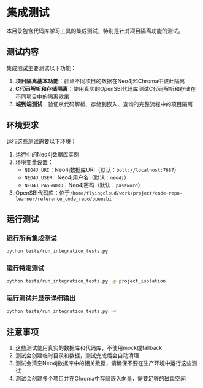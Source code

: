 # 集成测试

本目录包含代码库学习工具的集成测试，特别是针对项目隔离功能的测试。

## 测试内容

集成测试主要测试以下功能：

1. **项目隔离基本功能**：验证不同项目的数据在Neo4j和Chroma中彼此隔离
2. **C代码解析和存储隔离**：使用真实的OpenSBI代码库测试C代码解析和存储在不同项目中的隔离效果
3. **端到端测试**：验证从代码解析、存储到嵌入、查询的完整流程中的项目隔离

## 环境要求

运行这些测试需要以下环境：

1. 运行中的Neo4j数据库实例
2. 环境变量设置：
   - `NEO4J_URI`：Neo4j数据库URI（默认：`bolt://localhost:7687`）
   - `NEO4J_USER`：Neo4j用户名（默认：`neo4j`）
   - `NEO4J_PASSWORD`：Neo4j密码（默认：`password`）
3. OpenSBI代码库：位于`/home/flyingcloud/work/project/code-repo-learner/reference_code_repo/opensbi`

## 运行测试

### 运行所有集成测试

```bash
python tests/run_integration_tests.py
```

### 运行特定测试

```bash
python tests/run_integration_tests.py -p project_isolation
```

### 运行测试并显示详细输出

```bash
python tests/run_integration_tests.py -v
```

## 注意事项

1. 这些测试使用真实的数据库和代码库，不使用mock或fallback
2. 测试会创建临时目录和数据，测试完成后会自动清理
3. 测试会清空Neo4j数据库中的相关数据，请确保不要在生产环境中运行这些测试
4. 测试会创建多个项目并在Chroma中存储嵌入向量，需要足够的磁盘空间